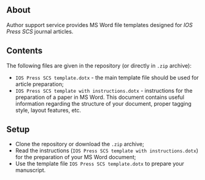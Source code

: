 ## About

Author support service provides MS Word file templates designed for *IOS Press SCS* journal articles.

## Contents

The following files are given in the repository (or directly in `.zip` archive):

- `IOS Press SCS template.dotx` - the main template file should be used for article preparation;
- `IOS Press SCS template with instructions.dotx` - instructions for the preparation of a paper in MS Word.
This document contains useful information regarding the structure of your document, proper tagging style, layout features, etc.

## Setup

- Clone the repository or download the `.zip` archive;
- Read the instructions (`IOS Press SCS template with instructions.dotx`) for the preparation of your MS Word document;
- Use the template file `IOS Press SCS template.dotx` to prepare your manuscript.
